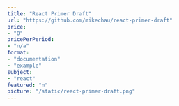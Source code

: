 ```yaml
---
title: "React Primer Draft"
url: "https://github.com/mikechau/react-primer-draft"
price: 
- "0"
pricePerPeriod: 
- "n/a"
format: 
- "documentation"
- "example"
subject: 
- "react"
featured: "n"
picture: "/static/react-primer-draft.png"
---
```

